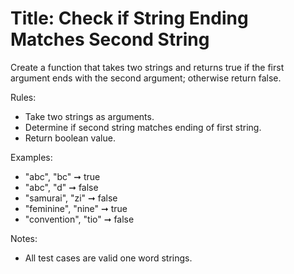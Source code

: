 # Title: Check if String Ending Matches Second String
Create a function that takes two strings and returns true if the first argument ends with the second argument; otherwise return false.

Rules:
* Take two strings as arguments.
* Determine if second string matches ending of first string.
* Return boolean value.

Examples:
* "abc", "bc" ➞ true
* "abc", "d" ➞ false
* "samurai", "zi" ➞ false
* "feminine", "nine" ➞ true
* "convention", "tio" ➞ false

Notes:
* All test cases are valid one word strings.



















